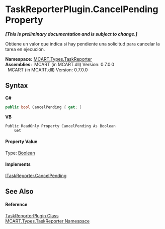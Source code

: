 # TaskReporterPlugin.CancelPending Property 
 _**\[This is preliminary documentation and is subject to change.\]**_

Obtiene un valor que indica si hay pendiente una solicitud para cancelar la tarea en ejecución.

**Namespace:**&nbsp;<a href="256f3901-18cb-eeca-835c-7de778822db3">MCART.Types.TaskReporter</a><br />**Assemblies:**&nbsp;&nbsp;MCART (in MCART.dll) Version: 0.7.0.0<br />&nbsp;&nbsp;MCART (in MCART.dll) Version: 0.7.0.0<br />

## Syntax

**C#**<br />
``` C#
public bool CancelPending { get; }
```

**VB**<br />
``` VB
Public ReadOnly Property CancelPending As Boolean
	Get
```


#### Property Value
Type: <a href="http://msdn2.microsoft.com/es-es/library/a28wyd50" target="_blank">Boolean</a>

#### Implements
<a href="cd80b20e-8559-ae33-9e18-d0f1d9ee1199">ITaskReporter.CancelPending</a><br />

## See Also


#### Reference
<a href="2cca1eb3-f49c-080a-88d8-66137c07787e">TaskReporterPlugin Class</a><br /><a href="256f3901-18cb-eeca-835c-7de778822db3">MCART.Types.TaskReporter Namespace</a><br />